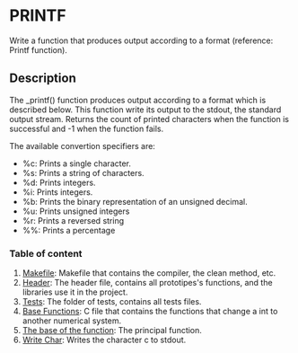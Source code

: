 # PRINTF
Write a function that produces output according to a format (reference: Printf function).

## Description
The _printf() function produces output according to a format which is described
below. This function write its output to the stdout, the standard output stream. Returns the count of printed characters when the function is successful and -1 when the function fails.

The available convertion specifiers are:
+ %c: Prints a single character.
+ %s: Prints a string of characters.
+ %d: Prints integers.
+ %i: Prints integers.
+ %b: Prints the binary representation of an unsigned decimal.
+ %u: Prints unsigned integers
+ %r: Prints a reversed string
+ %%: Prints a percentage

### Table of content
1. [Makefile](./Makefile): Makefile that contains the compiler, the clean method, etc.
2. [Header](./main.h): The header file, contains all prototipes's functions, and the libraries use it in the project.
3. [Tests](./tests): The folder of tests, contains all tests files.
4. [Base Functions](./_base_functions.c): C file that contains the functions that change a int to another numerical system.
5. [The base of the function](./_printf.c): The principal function.
6. [Write Char](./_write_char.c): Writes the character c to stdout.
